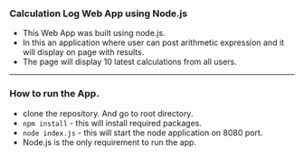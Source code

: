 ### Calculation Log Web App using Node.js
* This  Web App was built using node.js. 
* In this an application where user can post arithmetic expression and it will display on page with results.
* The page will display 10 latest calculations from all users.

---

### How to run the App.
* clone the repository. And go to root directory.
* `npm install` - this will install required packages.
* `node index.js` - this will start the node application on 8080 port.
* Node.js is the only requirement to run the app.